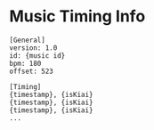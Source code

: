 [//]: # (# Vue 3 + TypeScript + Vite)

[//]: # ()
[//]: # (This template should help get you started developing with Vue 3 and TypeScript in Vite. The template uses Vue 3 `<script setup>` SFCs, check out the [script setup docs]&#40;https://v3.vuejs.org/api/sfc-script-setup.html#sfc-script-setup&#41; to learn more.)

[//]: # ()
[//]: # (## Recommended IDE Setup)

[//]: # ()
[//]: # (- [VS Code]&#40;https://code.visualstudio.com/&#41; + [Volar]&#40;https://marketplace.visualstudio.com/items?itemName=Vue.volar&#41; &#40;and disable Vetur&#41; + [TypeScript Vue Plugin &#40;Volar&#41;]&#40;https://marketplace.visualstudio.com/items?itemName=Vue.vscode-typescript-vue-plugin&#41;.)

[//]: # ()
[//]: # (## Type Support For `.vue` Imports in TS)

[//]: # ()
[//]: # (TypeScript cannot handle type information for `.vue` imports by default, so we replace the `tsc` CLI with `vue-tsc` for type checking. In editors, we need [TypeScript Vue Plugin &#40;Volar&#41;]&#40;https://marketplace.visualstudio.com/items?itemName=Vue.vscode-typescript-vue-plugin&#41; to make the TypeScript language service aware of `.vue` types.)

[//]: # ()
[//]: # (If the standalone TypeScript plugin doesn't feel fast enough to you, Volar has also implemented a [Take Over Mode]&#40;https://github.com/johnsoncodehk/volar/discussions/471#discussioncomment-1361669&#41; that is more performant. You can enable it by the following steps:)

[//]: # ()
[//]: # (1. Disable the built-in TypeScript Extension)

[//]: # (   1. Run `Extensions: Show Built-in Extensions` from VSCode's command palette)

[//]: # (   2. Find `TypeScript and JavaScript Language Features`, right click and select `Disable &#40;Workspace&#41;`)

[//]: # (2. Reload the VSCode window by running `Developer: Reload Window` from the command palette.)

# Music Timing Info

```
[General]
version: 1.0
id: {music id}
bpm: 180
offset: 523

[Timing]
{timestamp}, {isKiai}
{timestamp}, {isKiai}
{timestamp}, {isKiai}
...
```